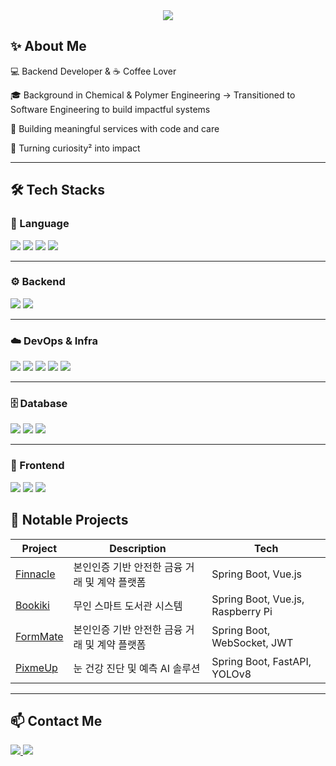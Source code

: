 <div align="center">
  <img src="https://capsule-render.vercel.app/api?type=waving&color=0:eddfe0,100:b7b712&height=180&text=Hi!%20I'm%20y_square%20(y²)&animation=fadeIn&fontColor=705c53&fontSize=50" />
</div>

## ✨ About Me

💻 Backend Developer & ☕ Coffee Lover

🎓 Background in Chemical & Polymer Engineering → Transitioned to Software Engineering to build impactful systems

🚀 Building meaningful services with code and care

🔁 Turning curiosity² into impact

---

## 🛠️ Tech Stacks

### 🌱 Language

<p>
  <img src="https://img.shields.io/badge/Java-007396?style=for-the-badge&logo=OpenJDK&logoColor=white"/>
  <img src="https://img.shields.io/badge/Python-3776AB?style=for-the-badge&logo=Python&logoColor=white"/>
  <img src="https://img.shields.io/badge/JavaScript-F7DF1E?style=for-the-badge&logo=JavaScript&logoColor=black"/>
  <img src="https://img.shields.io/badge/TypeScript-3178C6?style=for-the-badge&logo=TypeScript&logoColor=white"/>
</p>

---

### ⚙️ Backend

<p>
  <img src="https://img.shields.io/badge/Spring%20Boot-6DB33F?style=for-the-badge&logo=SpringBoot&logoColor=white"/>
  <img src="https://img.shields.io/badge/FastAPI-009688?style=for-the-badge&logo=FastAPI&logoColor=white"/>
</p>

---

### ☁️ DevOps & Infra

<p>
  <img src="https://img.shields.io/badge/AWS-232F3E?style=for-the-badge&logo=AmazonAWS&logoColor=white"/>
  <img src="https://img.shields.io/badge/Docker-2496ED?style=for-the-badge&logo=Docker&logoColor=white"/>
  <img src="https://img.shields.io/badge/Nginx-009639?style=for-the-badge&logo=Nginx&logoColor=white"/>
  <img src="https://img.shields.io/badge/Jenkins-D24939?style=for-the-badge&logo=Jenkins&logoColor=white"/>
  <img src="https://img.shields.io/badge/Git-F05032?style=for-the-badge&logo=Git&logoColor=white"/>
</p>

---

### 🗄️ Database

<p>
  <img src="https://img.shields.io/badge/MySQL-4479A1?style=for-the-badge&logo=MySQL&logoColor=white"/>
  <img src="https://img.shields.io/badge/MongoDB-47A248?style=for-the-badge&logo=MongoDB&logoColor=white"/>
  <img src="https://img.shields.io/badge/Redis-DC382D?style=for-the-badge&logo=Redis&logoColor=white"/>
</p>

---

### 🎨 Frontend

<p>
  <img src="https://img.shields.io/badge/Vue.js-4FC08D?style=for-the-badge&logo=Vue.js&logoColor=white"/>
  <img src="https://img.shields.io/badge/Tailwind CSS-06B6D4?style=for-the-badge&logo=TailwindCSS&logoColor=white"/>
  <img src="https://img.shields.io/badge/Figma-F24E1E?style=for-the-badge&logo=Figma&logoColor=white"/>
</p>

## 📂 Notable Projects

| Project                                                | Description                                   | Tech                              |
| ------------------------------------------------------ | --------------------------------------------- | --------------------------------- |
| [Finnacle](https://github.com/yuncof/finnacle_project) | 본인인증 기반 안전한 금융 거래 및 계약 플랫폼 | Spring Boot, Vue.js               |
| [Bookiki](https://github.com/yuncof/bookiki)           | 무인 스마트 도서관 시스템                     | Spring Boot, Vue.js, Raspberry Pi |
| [FormMate](https://github.com/FormMate205/FormMate)    | 본인인증 기반 안전한 금융 거래 및 계약 플랫폼 | Spring Boot, WebSocket, JWT       |
| [PixmeUp](https://github.com/yuncof/pixmeup)           | 눈 건강 진단 및 예측 AI 솔루션                      | Spring Boot, FastAPI, YOLOv8      |

---

## 📫 Contact Me

<p align="left">
  <a href="https://yun090710.tistory.com/" target="_blank">
    <img src="https://img.shields.io/badge/Tistory-000000?style=for-the-badge&logo=Tistory&logoColor=white"/>
  </a>
  <a href="mailto:your.email@example.com">
    <img src="https://img.shields.io/badge/Email-D14836?style=for-the-badge&logo=Gmail&logoColor=white"/>
  </a>
</p>
